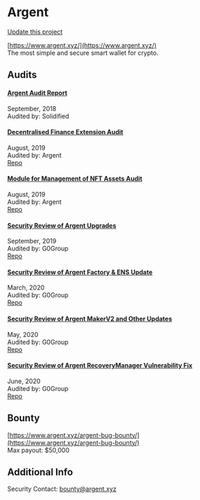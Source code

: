 
# Argent

[Update this project](https://github.com/ConsenSys/blockchainSecurityDB/edit/master/projects/argent.json)
  
[https://www.argent.xyz/](https://www.argent.xyz/)<br>
The most simple and secure smart wallet for crypto.


## Audits



#### [Argent Audit Report](https://github.com/argentlabs/argent-contracts/blob/develop/audit/Audit%20Report%20-%20Argent%20%5B26-11-2018%5D%20.pdf)

September, 2018<br>
Audited by: Solidified<br>

      


#### [Decentralised Finance Extension Audit](https://github.com/argentlabs/argent-contracts/blob/develop/audit/ArgentNetwork_DeFi%20(1).md)

August, 2019<br>
Audited by: Argent<br>
[Repo](https://github.com/argentlabs/argent-contracts/commit/9ba5a6ce954c45b6b9790ff792291888bea75e44)<br>
      


#### [Module for Management of NFT Assets Audit](https://github.com/argentlabs/argent-contracts/blob/develop/audit/ArgentNetfork_NftModule%20(1).md)

August, 2019<br>
Audited by: Argent<br>
[Repo](https://github.com/argentlabs/argent-contracts/blob/c17d3dff9ea194d16e4956c6795efa20df18e475/contracts/modules/NftTransfer.sol)<br>
      


#### [Security Review of Argent Upgrades](https://github.com/argentlabs/argent-contracts/blob/develop/audit/G0Group-Argent_Upgrade_Nov2019.pdf)

September, 2019<br>
Audited by: G0Group<br>
[Repo](https://github.com/argentlabs/argent-contracts/tree/34da49)<br>
      


#### [Security Review of Argent Factory & ENS Update](https://github.com/argentlabs/argent-contracts/blob/develop/audit/G0Group-Argent_Upgrade_Mar2020.pdf)

March, 2020<br>
Audited by: G0Group<br>
[Repo](https://github.com/argentlabs/argent-contracts/tree/ff1a50)<br>
      


#### [Security Review of Argent MakerV2 and Other Updates](https://github.com/argentlabs/argent-contracts/blob/develop/audit/ArgentUpdateApr2020.pdf)

May, 2020<br>
Audited by: G0Group<br>
[Repo](https://github.com/argentlabs/argent-contracts)<br>
      


#### [Security Review of Argent RecoveryManager Vulnerability Fix](https://github.com/argentlabs/argent-contracts/blob/develop/audit/G0Group-ArgentFix2020Jun.pdf)

June, 2020<br>
Audited by: G0Group<br>
[Repo](https://github.com/argentlabs/argent-contracts/tree/268b7d)<br>
      

  

## Bounty

[https://www.argent.xyz/argent-bug-bounty/](https://www.argent.xyz/argent-bug-bounty/)<br>
Max payout: $50,000


## Additional Info

Security Contact: bounty@argent.xyz
